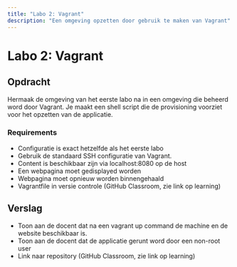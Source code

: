 ```yaml
---
title: "Labo 2: Vagrant"
description: "Een omgeving opzetten door gebruik te maken van Vagrant"
---
```

# Labo 2: Vagrant

## Opdracht
Hermaak de omgeving van het eerste labo na in een omgeving die beheerd word
door Vagrant. Je maakt een shell script die de provisioning voorziet voor het
opzetten van de applicatie.

### Requirements
* Configuratie is exact hetzelfde als het eerste labo
* Gebruik de standaard SSH configuratie van Vagrant.
* Content is beschikbaar zijn via localhost:8080 op de host
* Een webpagina moet gedisplayed worden
* Webpagina moet opnieuw worden binnengehaald
* Vagrantfile in versie controle (GitHub Classroom, zie link op learning)

## Verslag
* Toon aan de docent dat na een vagrant up command de machine en de website beschikbaar is.
* Toon aan de docent dat de applicatie gerunt word door een non-root user
* Link naar repository (GitHub Classroom, zie link op learning)

